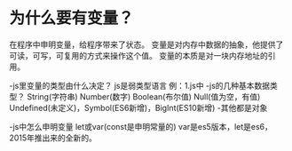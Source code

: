  # 为什么要有变量？

 在程序中申明变量，给程序带来了状态。
 变量是对内存中数据的抽象，他提供了可读，可写，可复用的方式来操作这个值。
 变量的本质是对一块内存地址的引用。

 -js里变量的类型由什么决定？
   js是弱类型语言 例：1.js中
-js的几种基本数据类型？
 String(字符串) Number(数字) Boolean(布尔值) Null(值为空，有值) Undefined(未定义)，Symbol(ES6新增)，BigInt(ES10新增)
 -其他都是对象

 -js中怎么申明变量
  let或var(const是申明常量的)
  var是es5版本，let是es6，2015年推出来的全新的。
